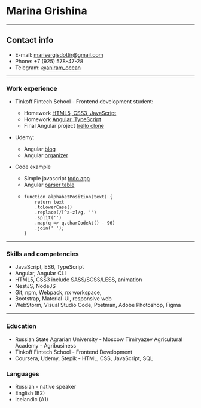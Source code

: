# Marina Grishina

---
## Contact info
* E-mail: marisergisdottir@gmail.com
* Phone: +7 (925) 578-47-28
* Telegram: [@aniram_ocean](https://t.me/aniram_ocean)

---
### Work experience
- Tinkoff Fintech School - Frontend development student:
    * Homework [HTML5, CSS3, JavaScript](https://github.com/AniramOcean/TFS-2020-homework/tree/master/JS%20homework)
    * Homework [Angular, TypeScript](https://github.com/AniramOcean/TFS-2020-homework/tree/master/Angular%20homework)
    * Final Angular project [trello clone](https://github.com/AniramOcean/TFS-course-work)
  
- Udemy:
    * Angular [blog](https://github.com/AniramOcean/blog)
    * Angular [organizer](https://github.com/AniramOcean/Angular-Organizer)
  
- Code example
    * Simple javascript [todo app](https://aniramocean.github.io/Todo-JS/)
    * Angular [parser table](https://aniramocean.github.io/test-table-angular/)
    * ```
      function alphabetPosition(text) {
          return text
          .toLowerCase()
          .replace(/[^a-z]/g, '')
          .split('')
          .map(q => q.charCodeAt() - 96)
          .join(' ');
      }
  
---
### Skills and competencies
- JavaScript, ES6, TypeScript
- Angular, Angular CLI
- HTML5, CSS3 include SASS/SCSS/LESS, animation
- NestJS, NodeJS
- Git, npm, Webpack, nx workspace,
- Bootstrap, Material-UI, responsive web
- WebStorm, Visual Studio Code, Postman, Adobe Photoshop, Figma 

---
### Education
- Russian State Agrarian University - Moscow Timiryazev Agricultural Academy - Agribusiness
- Tinkoff Fintech School - Frontend Development
- Coursera, Udemy, Stepik - HTML, CSS, JavaScript, SQL 

### Languages
- Russian - native speaker
- English (B2)
- Icelandic (A1)
